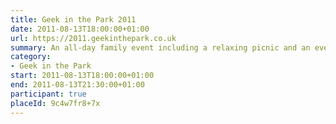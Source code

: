```yaml
---
title: Geek in the Park 2011
date: 2011-08-13T18:00:00+01:00
url: https://2011.geekinthepark.co.uk
summary: An all-day family event including a relaxing picnic and an evening of illuminating talks by web industry leaders.
category:
- Geek in the Park
start: 2011-08-13T18:00:00+01:00
end: 2011-08-13T21:30:00+01:00
participant: true
placeId: 9c4w7fr8+7x
---
```

